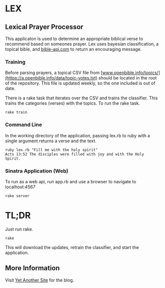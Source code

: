 LEX
===

Lexical Prayer Processor
------------------------

This applicaton is used to determine an appropriate biblical verse to recommend based on someones prayer.  Lex uses bayesian classification, a topical bible, and [bible-api.com](http://bible-api.com) to return an encouraging message.

### Training ###

Before parsing prayers, a topical CSV file from [www.openbible.info/topics/](https://a.openbible.info/data/topic-votes.txt) should be located in the root of the repository.  This file is updated weekly, so the one included is out of date.  

There is a rake task that iterates over the CSV and trains the classifier.  This trains the categories (verses) with the topics.  To run the rake task.

    rake train

### Command Line ###

In the working directory of the application, passing lex.rb to ruby with a single argument returns a verse and the text.

    ruby lex.rb "Fill me with the holy spirit"
    Acts 13:52 The disciples were filled with joy and with the Holy Spirit.

### Sinatra Application (Web) ###

To run as a web api, run app.rb and use a browser to navigate to localhost:4567

    rake server

TL;DR
=====

Just run rake.

    rake

This will download the updates, retrain the classifier, and start the application.

More Information
----------------

Visit [Yet Another Site](http://www.yetanother.site/praybook/2016/03/29/prayer-lexer-rewrite-sinatra.html) for the blog.
